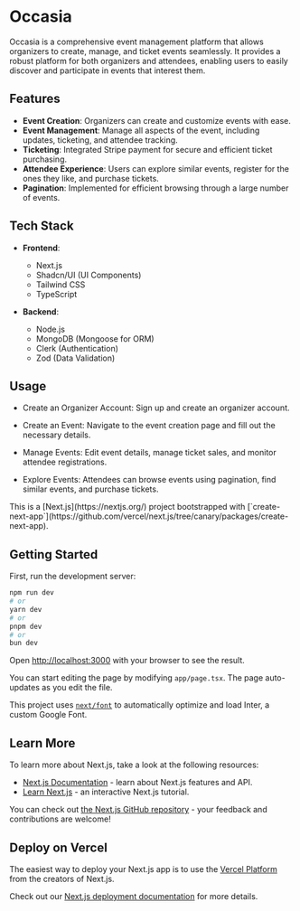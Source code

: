 # Occasia

Occasia is a comprehensive event management platform that allows organizers to create, manage, and ticket events seamlessly. It provides a robust platform for both organizers and attendees, enabling users to easily discover and participate in events that interest them.

## Features

- **Event Creation**: Organizers can create and customize events with ease.
- **Event Management**: Manage all aspects of the event, including updates, ticketing, and attendee tracking.
- **Ticketing**: Integrated Stripe payment for secure and efficient ticket purchasing.
- **Attendee Experience**: Users can explore similar events, register for the ones they like, and purchase tickets.
- **Pagination**: Implemented for efficient browsing through a large number of events.

## Tech Stack

- **Frontend**: 
  - Next.js
  - Shadcn/UI (UI Components)
  - Tailwind CSS
  - TypeScript

- **Backend**:
  - Node.js
  - MongoDB (Mongoose for ORM)
  - Clerk (Authentication)
  - Zod (Data Validation)

## Usage
<ul>
<li>
Create an Organizer Account: Sign up and create an organizer account.
</li>
  <li>
    
Create an Event: Navigate to the event creation page and fill out the necessary details.
  </li>
  <li>
    
Manage Events: Edit event details, manage ticket sales, and monitor attendee registrations.
  </li>
  <li>
Explore Events: Attendees can browse events using pagination, find similar events, and purchase tickets.
  </li>
</ul>
This is a [Next.js](https://nextjs.org/) project bootstrapped with [`create-next-app`](https://github.com/vercel/next.js/tree/canary/packages/create-next-app).

## Getting Started

First, run the development server:

```bash
npm run dev
# or
yarn dev
# or
pnpm dev
# or
bun dev
```

Open [http://localhost:3000](http://localhost:3000) with your browser to see the result.

You can start editing the page by modifying `app/page.tsx`. The page auto-updates as you edit the file.

This project uses [`next/font`](https://nextjs.org/docs/basic-features/font-optimization) to automatically optimize and load Inter, a custom Google Font.

## Learn More

To learn more about Next.js, take a look at the following resources:

- [Next.js Documentation](https://nextjs.org/docs) - learn about Next.js features and API.
- [Learn Next.js](https://nextjs.org/learn) - an interactive Next.js tutorial.

You can check out [the Next.js GitHub repository](https://github.com/vercel/next.js/) - your feedback and contributions are welcome!

## Deploy on Vercel

The easiest way to deploy your Next.js app is to use the [Vercel Platform](https://vercel.com/new?utm_medium=default-template&filter=next.js&utm_source=create-next-app&utm_campaign=create-next-app-readme) from the creators of Next.js.

Check out our [Next.js deployment documentation](https://nextjs.org/docs/deployment) for more details.
